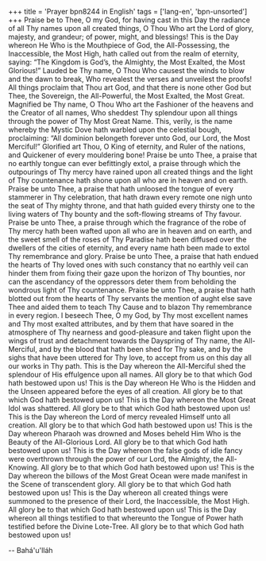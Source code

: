 +++
title = 'Prayer bpn8244 in English'
tags = ['lang-en', 'bpn-unsorted']
+++
Praise be to Thee, O my God, for having cast in this Day the radiance of all Thy names upon all created things, O Thou Who art the Lord of glory, majesty, and grandeur; of power, might, and blessings! This is the Day whereon He Who is the Mouthpiece of God, the All-Possessing, the Inaccessible, the Most High, hath called out from the realm of eternity, saying: “The Kingdom is God’s, the Almighty, the Most Exalted, the Most Glorious!”
Lauded be Thy name, O Thou Who causest the winds to blow and the dawn to break, Who revealest the verses and unveilest the proofs! All things proclaim that Thou art God, and that there is none other God but Thee, the Sovereign, the All-Powerful, the Most Exalted, the Most Great. Magnified be Thy name, O Thou Who art the Fashioner of the heavens and the Creator of all names, Who sheddest Thy splendour upon all things through the power of Thy Most Great Name. This, verily, is the name whereby the Mystic Dove hath warbled upon the celestial bough, proclaiming: “All dominion belongeth forever unto God, our Lord, the Most Merciful!”
Glorified art Thou, O King of eternity, and Ruler of the nations, and Quickener of every mouldering bone! Praise be unto Thee, a praise that no earthly tongue can ever befittingly extol, a praise through which the outpourings of Thy mercy have rained upon all created things and the light of Thy countenance hath shone upon all who are in heaven and on earth. Praise be unto Thee, a praise that hath unloosed the tongue of every stammerer in Thy celebration, that hath drawn every remote one nigh unto the seat of Thy mighty throne, and that hath guided every thirsty one to the living waters of Thy bounty and the soft-flowing streams of Thy favour. Praise be unto Thee, a praise through which the fragrance of the robe of Thy mercy hath been wafted upon all who are in heaven and on earth, and the sweet smell of the roses of Thy Paradise hath been diffused over the dwellers of the cities of eternity, and every name hath been made to extol Thy remembrance and glory. Praise be unto Thee, a praise that hath endued the hearts of Thy loved ones with such constancy that no earthly veil can hinder them from fixing their gaze upon the horizon of Thy bounties, nor can the ascendancy of the oppressors deter them from beholding the wondrous light of Thy countenance. Praise be unto Thee, a praise that hath blotted out from the hearts of Thy servants the mention of aught else save Thee and aided them to teach Thy Cause and to blazon Thy remembrance in every region.
I beseech Thee, O my God, by Thy most excellent names and Thy most exalted attributes, and by them that have soared in the atmosphere of Thy nearness and good-pleasure and taken flight upon the wings of trust and detachment towards the Dayspring of Thy name, the All-Merciful, and by the blood that hath been shed for Thy sake, and by the sighs that have been uttered for Thy love, to accept from us on this day all our works in Thy path.
This is the Day whereon the All-Merciful shed the splendour of His effulgence upon all names. All glory be to that which God hath bestowed upon us!
This is the Day whereon He Who is the Hidden and the Unseen appeared before the eyes of all creation. All glory be to that which God hath bestowed upon us!
This is the Day whereon the Most Great Idol was shattered. All glory be to that which God hath bestowed upon us!
This is the Day whereon the Lord of mercy revealed Himself unto all creation. All glory be to that which God hath bestowed upon us!
This is the Day whereon Pharaoh was drowned and Moses beheld Him Who is the Beauty of the All-Glorious Lord. All glory be to that which God hath bestowed upon us!
This is the Day whereon the false gods of idle fancy were overthrown through the power of our Lord, the Almighty, the All-Knowing. All glory be to that which God hath bestowed upon us!
This is the Day whereon the billows of the Most Great Ocean were made manifest in the Scene of transcendent glory. All glory be to that which God hath bestowed upon us!
This is the Day whereon all created things were summoned to the presence of their Lord, the Inaccessible, the Most High. All glory be to that which God hath bestowed upon us!
This is the Day whereon all things testified to that whereunto the Tongue of Power hath testified before the Divine Lote-Tree. All glory be to that which God hath bestowed upon us!

-- Bahá'u'lláh
